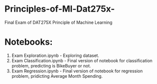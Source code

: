 # Principles-of-Ml-Dat275x-
Final Exam of DAT275X Principle of Machine Learning

# Notebooks:

1. Exam Exploration.ipynb - Exploring dataset.
2. Exam Classification.ipynb - Final version of notebook for classification problem, predicting is BikeBuyer or not.
3. Exam Regression.ipynb - Final version of notebook for regression problem, pridicting Average Month Spending.
